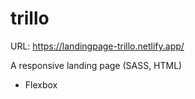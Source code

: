 # trillo
 
URL: https://landingpage-trillo.netlify.app/

A responsive landing page (SASS, HTML)

- Flexbox
